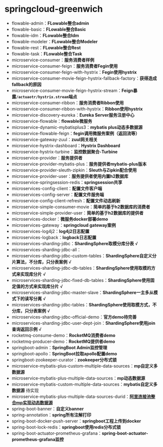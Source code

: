 # springcloud-greenwich

- flowable-admin：**FLowable整合admin**
- flowable-basic：**FLowable整合Basic**
- flowable-idm：**FLowable整合Idm**
- flowable-modeler：**FLowable整合Modeler**
- flowable-rest：**FLowable整合Rest**
- flowable-task：**FLowable整合Task**
- microservice-consumer：**服务消费者样例**
- microservice-consumer-feign：**服务消费者Fegin使用**
- microservice-consumer-feign-with-hystrix：**Fegin使用hystrix**
- microservice-consumer-movie-feign-hystrix-fallback-factory：**获得造成fallback的原因**
- microservice-consumer-movie-feign-hystrix-stream：**Feign暴露`/actuaotr/hystrix.stream`端点**
- microservice-consumer-ribbon：**服务消费者Ribbon使用**
- microservice-consumer-ribbon-with-hystrix：**Ribbon使用hystrix**
- microservice-discovery-eureka：**Eureka Server服务注册中心**
- microservice-flowable：**flowable微服务**
- microservice-dynamic-mybatisplus3：**mybatis plus动态多数据源**
- microservice-flowable-feign：**fegin调用微服务案例（返回流等）**
- microservice-gateway-zuul：**zuul网关相关**
- microservice-hystrix-dashboard：**Hystrix Dashboard**
- microservice-hystrix-turbine：**监控数据聚合-Turbine**
- microservice-provider：**服务提供者**
- microservice-provider-mybatis-plus：**服务提供者mybatis-plus版本**
- microservice-provider-sleuth-zipkin：**Sleuth与Zipkin配合使用**
- microservice-provider-user：**服务提供者使用内置h2数据库**
- microservice-springsession-redis：**springsession共享**
- microservices-config-client：**配置文件客户端**
- microservices-config-server：**配置文件服务端**
- microservice-config-client-refresh：**配置文件动态刷新**
- microservice-simple-consumer-movie：**简单的基于h2数据库的消费者**
- microservice-simple-provider-user：**简单的基于h2数据库的提供者**
- microservices-docker：**微服务docker部署demo**
- microservices-gateway：**springcloud gateway案例**
- microservices-log4j2：**log4j2日志配置**
- microservices-logback：**logback日志配置**
- microservices-sharding-jdbc：**ShardingSphere取模分库分表**   √
- microservices-sharding-jdbc-all：
- microservices-sharding-jdbc-custom-tables：**ShardingSphere自定义分片算法，不分库，只分表案例**  √
- microservices-sharding-jdbc-db-tables：**ShardingSphere使用取模的方式来实现库分片**  √
- microservices-sharding-jdbc-fixed-db-tables：**ShardingSphere使用固定值的方式来实现库分片**  √
- microservices-sharding-jdbc-master-slave：**ShardingSphere一主多从模式下的读写分离**  √
- microservices-sharding-jdbc-tables：**ShardingSphere使用取模方式，不分库，只分表案例**    √
- microservices-sharding-jdbc-official-demo：**官方demo待完善**
- microservices-sharding-jdbc-user-dept-join：**ShardingSphere使用join查询返回示例**    √
- rocketmq-consume-demo：**RocketMQ消费者demo**
- rocketmq-producer-demo：**RocketMQ提供者demo**
- springboot-admin：**SpringBoot Admin监控管理**
- springboot-apollo：**SpringBoot拉取apollo配置demo**
- springboot-zookeeper-curator：**zookeeper分布式锁**
- microservice-mybatis-plus-custom-multiple-data-sources：**mp自定义多数据源**
- microservice-mybatis-plus-multiple-data-sources：**mp动态数据源**
- microservice-mybatis-custom-multiple-data-sources：**mybatis自定义多数据源**  待实现
- microservice-mybatis-plus-multiple-data-sources-durid：**[阿里连接池整合mp实现动态数据源]( https://gitee.com/baomidou/dynamic-datasource-spring-boot-starter/tree/master/samples )**
- spring-boot-banner：**自定义banner**
- spring-annotation：**spring所有注解打印**
- spring-boot-docker-push-server：**springboot工程上传到docker**
- spring-boot-lock-redis：**springboot使用redis分布式锁**
- spring-boot-actuator-prometheus-grafana：**spring-boot-actuator-prometheus-grafana监控**



